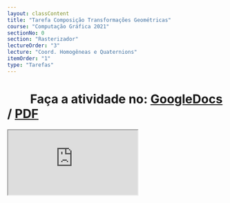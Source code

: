 ```yaml
---
layout: classContent
title: "Tarefa Composição Transformações Geométricas"
course: "Computação Gráfica 2021"
sectionNo: 0
section: "Rasterizador"
lectureOrder: "3"
lecture: "Coord. Homogêneas e Quaternions"
itemOrder: "1"
type: "Tarefas"
---
```


# &nbsp;&nbsp;&nbsp;&nbsp;&nbsp;&nbsp;&nbsp;&nbsp;Faça a atividade no: [GoogleDocs](https://docs.google.com/document/d/1luyYJ1X2_jBOgxweP93oMIFNNtN7j23r/copy?usp=sharing&ouid=116972197927145487361&rtpof=true&sd=true) / [PDF](https://docs.google.com/document/d/1luyYJ1X2_jBOgxweP93oMIFNNtN7j23r/export?format=pdf&usp=sharing&ouid=116972197927145487361&rtpof=true&sd=true)

<iframe src="https://docs.google.com/document/d/1luyYJ1X2_jBOgxweP93oMIFNNtN7j23r/preview"></iframe>

